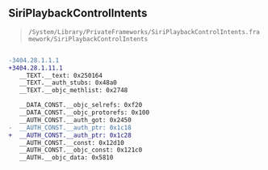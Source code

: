 ## SiriPlaybackControlIntents

> `/System/Library/PrivateFrameworks/SiriPlaybackControlIntents.framework/SiriPlaybackControlIntents`

```diff

-3404.28.1.1.1
+3404.28.1.11.1
   __TEXT.__text: 0x250164
   __TEXT.__auth_stubs: 0x48a0
   __TEXT.__objc_methlist: 0x2748

   __DATA_CONST.__objc_selrefs: 0xf20
   __DATA_CONST.__objc_protorefs: 0x100
   __AUTH_CONST.__auth_got: 0x2450
-  __AUTH_CONST.__auth_ptr: 0x1c18
+  __AUTH_CONST.__auth_ptr: 0x1c28
   __AUTH_CONST.__const: 0x12d10
   __AUTH_CONST.__objc_const: 0x121c0
   __AUTH.__objc_data: 0x5810

```
